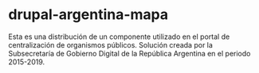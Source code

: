 # drupal-argentina-mapa
Esta es una distribución de un componente utilizado en el portal de centralización de organismos públicos. Solución creada por la Subsecretaría de Gobierno Digital de la República Argentina en el periodo 2015-2019.
